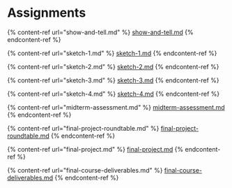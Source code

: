 # Assignments



{% content-ref url="show-and-tell.md" %}
[show-and-tell.md](show-and-tell.md)
{% endcontent-ref %}

{% content-ref url="sketch-1.md" %}
[sketch-1.md](sketch-1.md)
{% endcontent-ref %}

{% content-ref url="sketch-2.md" %}
[sketch-2.md](sketch-2.md)
{% endcontent-ref %}

{% content-ref url="sketch-3.md" %}
[sketch-3.md](sketch-3.md)
{% endcontent-ref %}

{% content-ref url="sketch-4.md" %}
[sketch-4.md](sketch-4.md)
{% endcontent-ref %}

{% content-ref url="midterm-assessment.md" %}
[midterm-assessment.md](midterm-assessment.md)
{% endcontent-ref %}

{% content-ref url="final-project-roundtable.md" %}
[final-project-roundtable.md](final-project-roundtable.md)
{% endcontent-ref %}

{% content-ref url="final-project.md" %}
[final-project.md](final-project.md)
{% endcontent-ref %}

{% content-ref url="final-course-deliverables.md" %}
[final-course-deliverables.md](final-course-deliverables.md)
{% endcontent-ref %}
